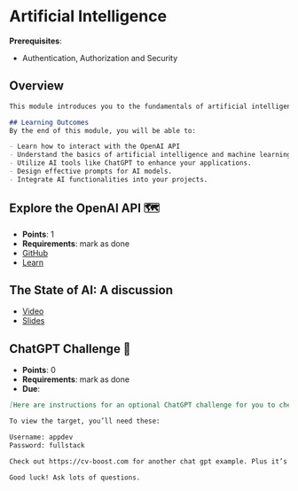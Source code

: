 # Artificial Intelligence

**Prerequisites**:
- Authentication, Authorization and Security

## Overview
```md
This module introduces you to the fundamentals of artificial intelligence (AI) and how to leverage AI tools like ChatGPT in your applications. You will learn to interact with AI models, design effective prompts, and integrate AI into your projects.

## Learning Outcomes
By the end of this module, you will be able to:

- Learn how to interact with the OpenAI API
- Understand the basics of artificial intelligence and machine learning.
- Utilize AI tools like ChatGPT to enhance your applications.
- Design effective prompts for AI models.
- Integrate AI functionalities into your projects.
```

## Explore the OpenAI API 🗺️
- **Points**: 1
- **Requirements**: mark as done
- [GitHub](https://github.com/appdev-lessons/openai-api-example)
- [Learn](https://learn.firstdraft.com/lessons/121-openai-api-example)

<!--
    TODO
    - break up the slides into readings w/ quiz
      - timeline / history
      - theory (what is a "model", linear regression example)
      - openai playground (temperature, context, etc.)
-->

## The State of AI: A discussion 
- [Video](https://www.youtube.com/watch?v=0j097m8M4T4)
- [Slides](https://bit.ly/49ztZXD)

## ChatGPT Challenge 🧠
- **Points**: 0
- **Requirements**: mark as done
- **Due**:
```md
[Here are instructions for an optional ChatGPT challenge for you to chew on.](https://gist.github.com/raghubetina/63ea9855a0c4abc6ed3dab603a1a27e8)

To view the target, you’ll need these:

Username: appdev
Password: fullstack

Check out https://cv-boost.com for another chat gpt example. Plus it’s open source!

Good luck! Ask lots of questions.
```
